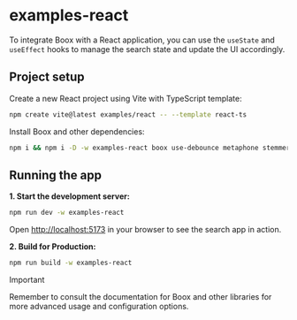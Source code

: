 # examples-react

To integrate Boox with a React application, you can use the `useState` and `useEffect` hooks to manage the search state and update the UI accordingly.

## Project setup

Create a new React project using Vite with TypeScript template:

```bash
npm create vite@latest examples/react -- --template react-ts
```

Install Boox and other dependencies:

```bash
npm i && npm i -D -w examples-react boox use-debounce metaphone stemmer stopword @types/stopword
```

## Running the app

**1. Start the development server:**

```bash
npm run dev -w examples-react
```

Open [http://localhost:5173](http://localhost:5173/boox/demo/react) in your browser to see the search app in action.

**2. Build for Production:**

```bash
npm run build -w examples-react
```

> [!IMPORTANT]
> Remember to consult the documentation for Boox and other libraries for more advanced usage and configuration options.
